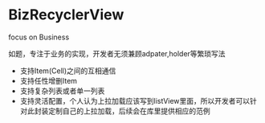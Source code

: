 # BizRecyclerView
focus on Business

如题，专注于业务的实现，开发者无须兼顾adpater,holder等繁琐写法
* 支持Item(Cell)之间的互相通信
* 支持任性增删Item
* 支持复杂列表或者单一列表
* 支持灵活配置，个人认为上拉加载应该写到listView里面，所以开发者可以针对此封装定制自己的上拉加载，后续会在库里提供相应的范例